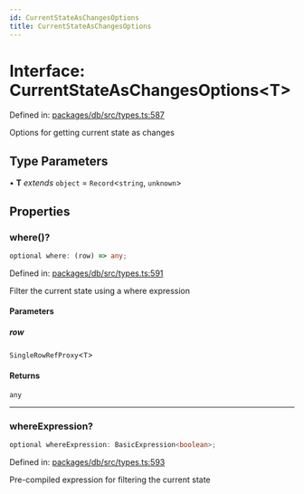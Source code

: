 ```yaml
---
id: CurrentStateAsChangesOptions
title: CurrentStateAsChangesOptions
---
```


<!-- DO NOT EDIT: this page is autogenerated from the type comments -->

# Interface: CurrentStateAsChangesOptions\<T\>

Defined in: [packages/db/src/types.ts:587](https://github.com/TanStack/db/blob/main/packages/db/src/types.ts#L587)

Options for getting current state as changes

## Type Parameters

• **T** *extends* `object` = `Record`\<`string`, `unknown`\>

## Properties

### where()?

```ts
optional where: (row) => any;
```

Defined in: [packages/db/src/types.ts:591](https://github.com/TanStack/db/blob/main/packages/db/src/types.ts#L591)

Filter the current state using a where expression

#### Parameters

##### row

`SingleRowRefProxy`\<`T`\>

#### Returns

`any`

***

### whereExpression?

```ts
optional whereExpression: BasicExpression<boolean>;
```

Defined in: [packages/db/src/types.ts:593](https://github.com/TanStack/db/blob/main/packages/db/src/types.ts#L593)

Pre-compiled expression for filtering the current state
